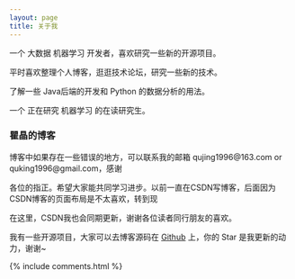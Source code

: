```yaml
---
layout: page
title: 关于我 
---
```


一个 大数据 机器学习 开发者，喜欢研究一些新的开源项目。
<p>
平时喜欢整理个人博客，逛逛技术论坛，研究一些新的技术。
<p>
了解一些 Java后端的开发和 Python 的数据分析的用法。

<p>
一个 正在研究 机器学习 的在读研究生。
<p>

<h3> 瞿晶的博客 </h3>  
<p>


<p>
 博客中如果存在一些错误的地方，可以联系我的邮箱 qujing1996@163.com or quking1996@gmail.com，感谢
<p>
 各位的指正。希望大家能共同学习进步。以前一直在CSDN写博客，后面因为CSDN博客的页面布局是不太喜欢，转到现<p>在这里，CSDN我也会同期更新，谢谢各位读者同行朋友的喜欢。
<p>我有一些开源项目，大家可以去博客源码在 <a target="_blank" href='https://github.com/quking'>Github</a> 上，你的 Star 是我更新的动力，谢谢~<p>

<p> 

<p> 

<p> 


{% include comments.html %}

